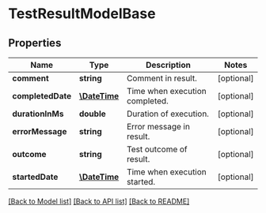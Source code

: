 # TestResultModelBase

## Properties
Name | Type | Description | Notes
------------ | ------------- | ------------- | -------------
**comment** | **string** | Comment in result. | [optional] 
**completedDate** | [**\DateTime**](\DateTime.md) | Time when execution completed. | [optional] 
**durationInMs** | **double** | Duration of execution. | [optional] 
**errorMessage** | **string** | Error message in result. | [optional] 
**outcome** | **string** | Test outcome of result. | [optional] 
**startedDate** | [**\DateTime**](\DateTime.md) | Time when execution started. | [optional] 

[[Back to Model list]](../README.md#documentation-for-models) [[Back to API list]](../README.md#documentation-for-api-endpoints) [[Back to README]](../README.md)


